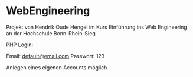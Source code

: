 # WebEngineering

Projekt von Hendrik Oude Hengel im Kurs Einführung ins Web Engineering an der Hochschule Bonn-Rhein-Sieg



PHP Login:

Email: default@email.com
Passwort: 123

Anlegen eines eigenen Accounts möglich
